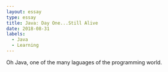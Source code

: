 ```yaml
---
layout: essay
type: essay
title: Java: Day One...Still Alive
date: 2018-08-31
labels:
  - Java
  - Learning
---
```


Oh Java, one of the many laguages of the programming world. 

